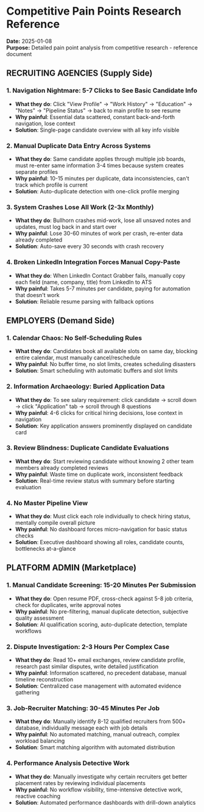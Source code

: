 # Competitive Pain Points Research Reference
**Date:** 2025-01-08  
**Purpose:** Detailed pain point analysis from competitive research - reference document

## RECRUITING AGENCIES (Supply Side)

### 1. Navigation Nightmare: 5-7 Clicks to See Basic Candidate Info
- **What they do**: Click "View Profile" → "Work History" → "Education" → "Notes" → "Pipeline Status" → back to main profile to see resume
- **Why painful**: Essential data scattered, constant back-and-forth navigation, lose context
- **Solution**: Single-page candidate overview with all key info visible

### 2. Manual Duplicate Data Entry Across Systems
- **What they do**: Same candidate applies through multiple job boards, must re-enter same information 3-4 times because system creates separate profiles
- **Why painful**: 10-15 minutes per duplicate, data inconsistencies, can't track which profile is current
- **Solution**: Auto-duplicate detection with one-click profile merging

### 3. System Crashes Lose All Work (2-3x Monthly)
- **What they do**: Bullhorn crashes mid-work, lose all unsaved notes and updates, must log back in and start over
- **Why painful**: Lose 30-60 minutes of work per crash, re-enter data already completed
- **Solution**: Auto-save every 30 seconds with crash recovery

### 4. Broken LinkedIn Integration Forces Manual Copy-Paste
- **What they do**: When LinkedIn Contact Grabber fails, manually copy each field (name, company, title) from LinkedIn to ATS
- **Why painful**: Takes 5-7 minutes per candidate, paying for automation that doesn't work
- **Solution**: Reliable resume parsing with fallback options

## EMPLOYERS (Demand Side)

### 1. Calendar Chaos: No Self-Scheduling Rules
- **What they do**: Candidates book all available slots on same day, blocking entire calendar, must manually cancel/reschedule
- **Why painful**: No buffer time, no slot limits, creates scheduling disasters
- **Solution**: Smart scheduling with automatic buffers and slot limits

### 2. Information Archaeology: Buried Application Data
- **What they do**: To see salary requirement: click candidate → scroll down → click "Application" tab → scroll through 8 questions
- **Why painful**: 4-6 clicks for critical hiring decisions, lose context in navigation
- **Solution**: Key application answers prominently displayed on candidate card

### 3. Review Blindness: Duplicate Candidate Evaluations
- **What they do**: Start reviewing candidate without knowing 2 other team members already completed reviews
- **Why painful**: Waste time on duplicate work, inconsistent feedback
- **Solution**: Real-time review status with summary before starting evaluation

### 4. No Master Pipeline View
- **What they do**: Must click each role individually to check hiring status, mentally compile overall picture
- **Why painful**: No dashboard forces micro-navigation for basic status checks
- **Solution**: Executive dashboard showing all roles, candidate counts, bottlenecks at-a-glance

## PLATFORM ADMIN (Marketplace)

### 1. Manual Candidate Screening: 15-20 Minutes Per Submission
- **What they do**: Open resume PDF, cross-check against 5-8 job criteria, check for duplicates, write approval notes
- **Why painful**: No pre-filtering, manual duplicate detection, subjective quality assessment
- **Solution**: AI qualification scoring, auto-duplicate detection, template workflows

### 2. Dispute Investigation: 2-3 Hours Per Complex Case
- **What they do**: Read 10+ email exchanges, review candidate profile, research past similar disputes, write detailed justification
- **Why painful**: Information scattered, no precedent database, manual timeline reconstruction
- **Solution**: Centralized case management with automated evidence gathering

### 3. Job-Recruiter Matching: 30-45 Minutes Per Job
- **What they do**: Manually identify 8-12 qualified recruiters from 500+ database, individually message each with job details
- **Why painful**: No automated matching, manual outreach, complex workload balancing
- **Solution**: Smart matching algorithm with automated distribution

### 4. Performance Analysis Detective Work
- **What they do**: Manually investigate why certain recruiters get better placement rates by reviewing individual placements
- **Why painful**: No workflow visibility, time-intensive detective work, reactive coaching
- **Solution**: Automated performance dashboards with drill-down analytics